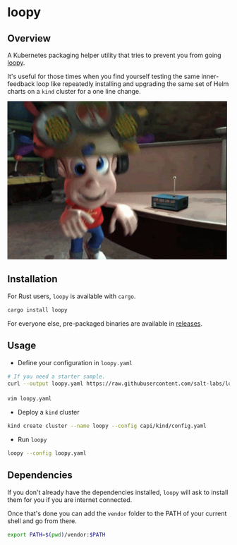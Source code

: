 # loopy

## Overview

A Kubernetes packaging helper utility that tries to prevent you from going [loopy](https://www.urbandictionary.com/define.php?term=Loopy).

It's useful for those times when you find yourself testing the same inner-feedback loop like repeatedly installing and upgrading the same set of Helm charts on a `kind` cluster for a one line change.

![loopy](./docs/images/loopy.gif)

## Installation

For Rust users, `loopy` is available with `cargo`.

```bash
cargo install loopy
```

For everyone else, pre-packaged binaries are available in [releases](https://github.com/salt-labs/loopy/releases).

## Usage

- Define your configuration in `loopy.yaml`

```bash
# If you need a starter sample.
curl --output loopy.yaml https://raw.githubusercontent.com/salt-labs/loopy/trunk/config/loopy.yaml

vim loopy.yaml
```

- Deploy a `kind` cluster

```bash
kind create cluster --name loopy --config capi/kind/config.yaml
```

- Run `loopy`

```bash
loopy --config loopy.yaml
```

## Dependencies

If you don't already have the dependencies installed, `loopy` will ask to install them for you if you are internet connected.

Once that's done you can add the `vendor` folder to the PATH of your current shell and go from there.

```bash
export PATH=$(pwd)/vendor:$PATH
```
